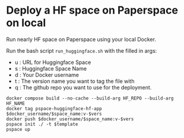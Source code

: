 # Deploy a HF space on Paperspace on local

Run nearly HF space on Paperspace using your local Docker.

Run the bash script `run_huggingface.sh` with the filled in args:

- u : URL for Huggingface Space
- s : Huggingface Space Name
- d : Your Docker username
- t : The version name you want to tag the file with
- q : The github repo you want to use for the deployment.

```
docker compose build --no-cache --build-arg HF_REPO --build-arg HF_NAME
docker tag pspace-huggingface-hf-app $docker_username/$space_name:v-$vers
docker push $docker_username/$space_name:v-$vers
pspace init ./ -t $template
pspace up
```
